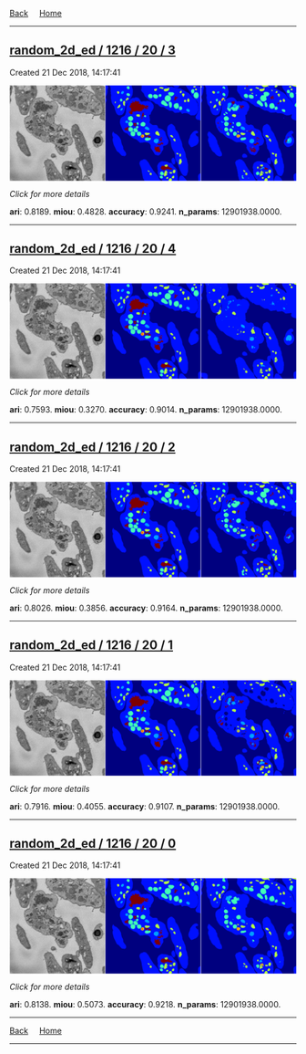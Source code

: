
[Back](..)&nbsp;&nbsp;&nbsp;&nbsp;&nbsp;[Home](https://leapmanlab.github.io/snapshots)

---

<div class="summary"><a href="3"><h2>random_2d_ed / 1216 / 20 / 3</h2></a><p>Created 21 Dec 2018, 14:17:41
</p><a href="3"><img src="3/media/summary.png" align="center"></a><p>
<i>Click for more details</i>
</p></div>

**ari**: 0.8189. **miou**: 0.4828. **accuracy**: 0.9241. **n_params**: 12901938.0000. 

---

<div class="summary"><a href="4"><h2>random_2d_ed / 1216 / 20 / 4</h2></a><p>Created 21 Dec 2018, 14:17:41
</p><a href="4"><img src="4/media/summary.png" align="center"></a><p>
<i>Click for more details</i>
</p></div>

**ari**: 0.7593. **miou**: 0.3270. **accuracy**: 0.9014. **n_params**: 12901938.0000. 

---

<div class="summary"><a href="2"><h2>random_2d_ed / 1216 / 20 / 2</h2></a><p>Created 21 Dec 2018, 14:17:41
</p><a href="2"><img src="2/media/summary.png" align="center"></a><p>
<i>Click for more details</i>
</p></div>

**ari**: 0.8026. **miou**: 0.3856. **accuracy**: 0.9164. **n_params**: 12901938.0000. 

---

<div class="summary"><a href="1"><h2>random_2d_ed / 1216 / 20 / 1</h2></a><p>Created 21 Dec 2018, 14:17:41
</p><a href="1"><img src="1/media/summary.png" align="center"></a><p>
<i>Click for more details</i>
</p></div>

**ari**: 0.7916. **miou**: 0.4055. **accuracy**: 0.9107. **n_params**: 12901938.0000. 

---

<div class="summary"><a href="0"><h2>random_2d_ed / 1216 / 20 / 0</h2></a><p>Created 21 Dec 2018, 14:17:41
</p><a href="0"><img src="0/media/summary.png" align="center"></a><p>
<i>Click for more details</i>
</p></div>

**ari**: 0.8138. **miou**: 0.5073. **accuracy**: 0.9218. **n_params**: 12901938.0000. 

---

[Back](..)&nbsp;&nbsp;&nbsp;&nbsp;&nbsp;[Home](https://leapmanlab.github.io/snapshots)

---